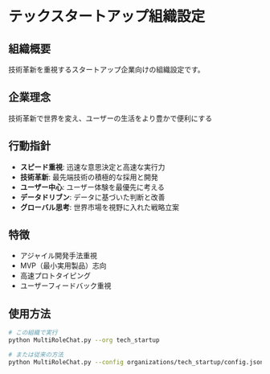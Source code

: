 # テックスタートアップ組織設定

## 組織概要
技術革新を重視するスタートアップ企業向けの組織設定です。

## 企業理念
技術革新で世界を変え、ユーザーの生活をより豊かで便利にする

## 行動指針
- **スピード重視**: 迅速な意思決定と高速な実行力
- **技術革新**: 最先端技術の積極的な採用と開発
- **ユーザー中心**: ユーザー体験を最優先に考える
- **データドリブン**: データに基づいた判断と改善
- **グローバル思考**: 世界市場を視野に入れた戦略立案

## 特徴
- アジャイル開発手法重視
- MVP（最小実用製品）志向
- 高速プロトタイピング
- ユーザーフィードバック重視

## 使用方法

```bash
# この組織で実行
python MultiRoleChat.py --org tech_startup

# または従来の方法
python MultiRoleChat.py --config organizations/tech_startup/config.json
```
